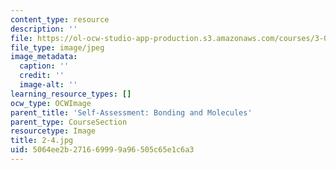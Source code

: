 ```yaml
---
content_type: resource
description: ''
file: https://ol-ocw-studio-app-production.s3.amazonaws.com/courses/3-091sc-introduction-to-solid-state-chemistry-fall-2010/5064ee2b271669999a96505c65e1c6a3_2-4.jpg
file_type: image/jpeg
image_metadata:
  caption: ''
  credit: ''
  image-alt: ''
learning_resource_types: []
ocw_type: OCWImage
parent_title: 'Self-Assessment: Bonding and Molecules'
parent_type: CourseSection
resourcetype: Image
title: 2-4.jpg
uid: 5064ee2b-2716-6999-9a96-505c65e1c6a3
---
```

